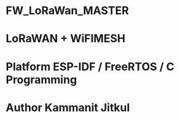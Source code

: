 # FW_LoRaWan_MASTER
# LoRaWAN + WiFIMESH
# Platform ESP-IDF / FreeRTOS / C Programming
# Author Kammanit Jitkul
